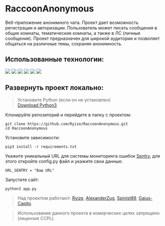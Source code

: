 # RaccoonAnonymous

Веб-приложение анонимного чата. Проект дает возможность регистрации и авторизации. Пользователь может писать сообщения в общие комнаты, тематические комнаты, а также в ЛС (личные сообщения). Проект предназначен для широкой аудитории и позволяет общаться на различные темы, сохраняя анонимность.

## Использованные технологии: 


![](https://img.shields.io/badge/Python-3776AB?style=for-the-badge&logo=python&logoColor=white)
![](https://img.shields.io/badge/Flask-000000?style=for-the-badge&logo=flask&logoColor=white)
![](https://img.shields.io/badge/Bootstrap-563D7C?style=for-the-badge&logo=bootstrap&logoColor=white)
![](https://img.shields.io/badge/SQLite-07405E?style=for-the-badge&logo=sqlite&logoColor=white)
![](https://img.shields.io/badge/HTML5-E34F26?style=for-the-badge&logo=html5&logoColor=white)
![](https://img.shields.io/badge/JavaScript-323330?style=for-the-badge&logo=javascript&logoColor=F7DF1E)

## Развернуть проект локально:

> Установите Python (если он не установлен)<br>
> [Download Python3](https://www.python.org/downloads/)

Клонируйте репозиторий и перейдите в папку с проектом:
```
git clone https://github.com/Ryize/RaccoonAnonymous.git
cd RaccoonAnonymous
```

Установите зависимости:
```
pip3 install -r requirements.txt
```

Укажите уникальный URL для системы мониторинга ошибок [Sentry](https://sentry.io), для этого откройте config.py файл и укажите свои данные:
```
URL_SENTRY = "Ваш URL"
```

Запустите сайт:
```
python3 app.py
```

> Над проектом работают: [Ryize](https://github.com/Ryize), [AlexanderZug](https://github.com/AlexanderZug), [Spinist89](https://github.com/Spinist89), [Gaius-Capito](https://github.com/Gaius-Capito).

> Использование данного проекта в комерческих целях запрещено (лицензия CCPL).
